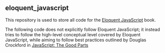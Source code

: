 ## eloquent_javascript

This repository is used to store all code for the [Eloquent JavaScript](http://eloquentjavascript.net/index.html) book.

The following code does not explicitly follow Eloquent JavaScript; it instead tries to follow the high-level conceptual level covered by Eloquent JavaScript, while aiming to follow best practices outlined by Douglas Crockford in [JavaScript: The Good Parts](http://bdcampbell.net/javascript/book/javascript_the_good_parts.pdf)
